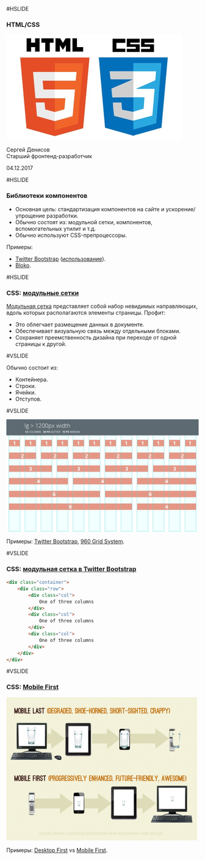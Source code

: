 #HSLIDE

### HTML/CSS

![HTML5/CSS3](images/HTML-CSS3.jpg)

Сергей Денисов  
Старший фронтенд-разработчик

04.12.2017

#HSLIDE

### Библиотеки компонентов

* Основная цель: стандартизация компонентов на сайте и ускорение/упрощение разработки.
* Обычно состоят из: модульной сетки, компонентов, вспомогательных утилит и т.д.
* Обычно используют CSS-препроцессоры. 

Примеры:
* [Twitter Bootstrap](https://getbootstrap.com) ([использование](https://jsfiddle.net/sergdenisov/hngh2bec/)).
* [Bloko](http://hhru.github.io/bloko/).

#HSLIDE

### CSS: [модульные сетки](http://htmlbook.ru/content/modulnaya-setka)

[Модульная сетка](htmlbook.ru/content/modulnaya-setka) представляет собой набор невидимых направляющих, вдоль которых
располагаются элементы страницы. Профит:

* Это облегчает размещение данных в документе.
* Обеспечивает визуальную связь между отдельными блоками.
* Сохраняет преемственность дизайна при переходе от одной страницы к другой.

#VSLIDE

Обычно состоит из:

* Контейнера.
* Строки.
* Ячейки.
* Отступов.

#VSLIDE

![CSS: Grid](images/grid.jpg)

Примеры: [Twitter Bootstrap](https://getbootstrap.com/docs/4.0/layout/grid/), [960 Grid System](http://960.gs).

#VSLIDE

### CSS: [модульная сетка в Twitter Bootstrap](https://getbootstrap.com/docs/4.0/layout/grid/)

```html
<div class="container">
    <div class="row">
        <div class="col">
            One of three columns
        </div>
        <div class="col">
            One of three columns
        </div>
        <div class="col">
            One of three columns
        </div>
    </div>
</div>
```

#VSLIDE

### CSS: [Mobile First](https://www.sitepoint.com/introduction-mobile-first-media-queries/)

![CSS: Mobile First](images/mobile-first.png)

Примеры: [Desktop First](https://jsfiddle.net/sergdenisov/9mgrw25e/) vs [Mobile First](https://jsfiddle.net/sergdenisov/8r8z3akx/).
